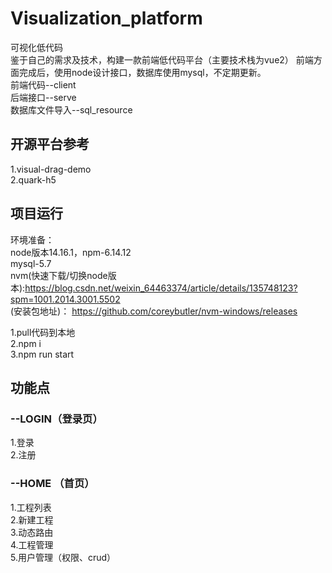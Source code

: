 # Visualization_platform
可视化低代码  
鉴于自己的需求及技术，构建一款前端低代码平台（主要技术栈为vue2）
前端方面完成后，使用node设计接口，数据库使用mysql，不定期更新。  
前端代码--client  
后端接口--serve  
数据库文件导入--sql_resource
## 开源平台参考
1.visual-drag-demo  
2.quark-h5
## 项目运行  
环境准备：  
node版本14.16.1，npm-6.14.12  
mysql-5.7  
nvm(快速下载/切换node版本):https://blog.csdn.net/weixin_64463374/article/details/135748123?spm=1001.2014.3001.5502  
(安装包地址)： https://github.com/coreybutler/nvm-windows/releases  
  
1.pull代码到本地  
2.npm i  
3.npm run start
## 功能点
### --LOGIN（登录页）
1.登录  
2.注册  
### --HOME （首页）
1.工程列表  
2.新建工程  
3.动态路由  
4.工程管理  
5.用户管理（权限、crud）
